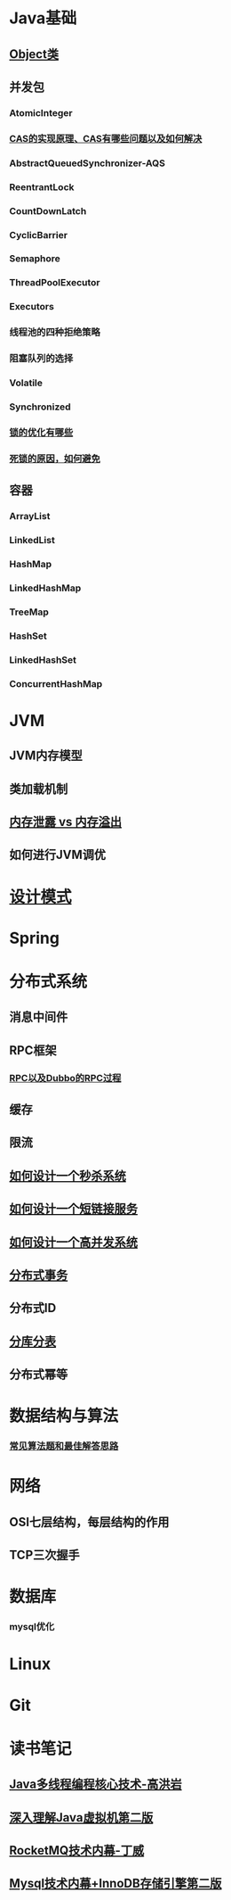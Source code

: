 # Java基础

## [Object类](https://github.com/guogailee/learn-note/blob/master/Object%E7%B1%BB.md)

## 并发包

### AtomicInteger

### [CAS的实现原理、CAS有哪些问题以及如何解决](https://github.com/guogailee/learn-note/blob/master/CAS.md)

### AbstractQueuedSynchronizer-AQS

### ReentrantLock

### CountDownLatch

### CyclicBarrier

### Semaphore

### ThreadPoolExecutor

### Executors

### 线程池的四种拒绝策略

### 阻塞队列的选择

### Volatile

### Synchronized

### [锁的优化有哪些](https://github.com/guogailee/learn-note/blob/master/%E9%94%81%E4%BC%98%E5%8C%96.md)

### [死锁的原因，如何避免](https://github.com/guogailee/learn-note/blob/master/%E6%AD%BB%E9%94%81.md)

## 容器

### ArrayList

### LinkedList

### HashMap

### LinkedHashMap

### TreeMap

### HashSet

### LinkedHashSet

### ConcurrentHashMap

# JVM

## JVM内存模型

## 类加载机制

## [内存泄露 vs 内存溢出](https://github.com/guogailee/learn-note/blob/master/%E5%86%85%E5%AD%98%E6%B3%84%E9%9C%B2vs%E5%86%85%E5%AD%98%E6%BA%A2%E5%87%BA.md)

## 如何进行JVM调优

# [设计模式](https://github.com/guogailee/learn-note/blob/master/%E8%AE%BE%E8%AE%A1%E6%A8%A1%E5%BC%8F.md)

# Spring

# 分布式系统

## 消息中间件

## RPC框架

### [RPC以及Dubbo的RPC过程](https://github.com/guogailee/learn-note/blob/master/RPC%E4%BB%A5%E5%8F%8ADubbo%E7%9A%84RPC%E8%BF%87%E7%A8%8B.md)

## 缓存

## 限流

## [如何设计一个秒杀系统](https://github.com/guogailee/learn-note/blob/master/%E5%A6%82%E4%BD%95%E8%AE%BE%E8%AE%A1%E4%B8%80%E4%B8%AA%E7%A7%92%E6%9D%80%E7%B3%BB%E7%BB%9F.md)

## [如何设计一个短链接服务](https://github.com/guogailee/learn-note/blob/master/%E5%A6%82%E4%BD%95%E8%AE%BE%E8%AE%A1%E4%B8%80%E4%B8%AA%E7%9F%AD%E9%93%BE%E6%8E%A5%E6%9C%8D%E5%8A%A1.md)

## [如何设计一个高并发系统](https://github.com/guogailee/learn-note/blob/master/%E5%A6%82%E4%BD%95%E8%AE%BE%E8%AE%A1%E4%B8%80%E4%B8%AA%E9%AB%98%E5%B9%B6%E5%8F%91%E7%B3%BB%E7%BB%9F.md)

## [分布式事务](https://github.com/guogailee/learn-note/blob/master/%E5%88%86%E5%B8%83%E5%BC%8F%E4%BA%8B%E5%8A%A1.md)

## 分布式ID

## [分库分表](https://github.com/guogailee/learn-note/blob/master/%E5%88%86%E5%BA%93%E5%88%86%E8%A1%A8.md)

## 分布式幂等

# 数据结构与算法

### [常见算法题和最佳解答思路](https://github.com/guogailee/learn-note/blob/master/%E5%B8%B8%E8%A7%81%E7%AE%97%E6%B3%95%E9%A2%98%E5%92%8C%E6%9C%80%E4%BD%B3%E8%A7%A3%E7%AD%94%E6%80%9D%E8%B7%AF.md)

# 网络

## OSI七层结构，每层结构的作用

## TCP三次握手

# 数据库

### mysql优化

# Linux

# Git

# 读书笔记

## [Java多线程编程核心技术-高洪岩](https://github.com/guogailee/learn-note/blob/master/Java%E5%A4%9A%E7%BA%BF%E7%A8%8B%E7%BC%96%E7%A8%8B%E6%A0%B8%E5%BF%83%E6%8A%80%E6%9C%AF-%E9%AB%98%E6%B4%AA%E5%B2%A9-%E7%AC%94%E8%AE%B0.md)

## [深入理解Java虚拟机第二版](https://github.com/guogailee/learn-note/blob/master/%E6%B7%B1%E5%85%A5%E7%90%86%E8%A7%A3Java%E8%99%9A%E6%8B%9F%E6%9C%BA%E7%AC%AC%E4%BA%8C%E7%89%88-%E7%AC%94%E8%AE%B0.md)

## [RocketMQ技术内幕-丁威](https://github.com/guogailee/learn-note/blob/master/RocketMQ%E6%8A%80%E6%9C%AF%E5%86%85%E5%B9%95-%E4%B8%81%E5%A8%81-%E7%AC%94%E8%AE%B0.md)

## [Mysql技术内幕+InnoDB存储引擎第二版](https://github.com/guogailee/learn-note/blob/master/Mysql%E6%8A%80%E6%9C%AF%E5%86%85%E5%B9%95%2BInnoDB%E5%AD%98%E5%82%A8%E5%BC%95%E6%93%8E%E7%AC%AC%E4%BA%8C%E7%89%88-%E7%AC%94%E8%AE%B0.md)

